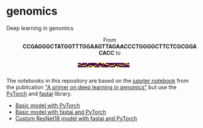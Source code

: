 # genomics
Deep learning in genomics

<dl><dd><p align="center">From <b>CCGAGGGCTATGGTTTGGAAGTTAGAACCCTGGGGCTTCTCGCGGACACC</b> to</p><dd></dl>
<p align="center"><img src="https://github.com/MicPie/genomics/blob/master/seq.png" width=30%></p>

The notebooks in this repository are based on the [jupyter notebook](https://github.com/abidlabs/deep-learning-genomics-primer/blob/master/A_Primer_on_Deep_Learning_in_Genomics_Public.ipynb) from the publication ["A primer on deep learning in genomics"](https://www.nature.com/articles/s41588-018-0295-5) but use the [PyTorch](https://pytorch.org) and [fastai](https://www.fast.ai) library.

* [Basic model with PyTorch]()
* [Basic model with fastai and PyTorch]()
* [Custom ResNet18 model with fastai and PyTorch]()
